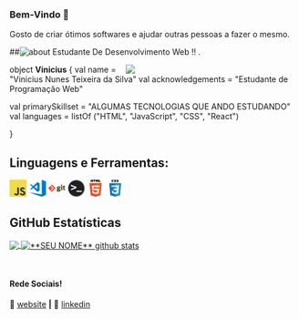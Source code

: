### Bem-Vindo 👋

Gosto de criar ótimos softwares e ajudar outras pessoas a fazer o mesmo.

##<img width="45" alt="about" src="https://raw.github.com/elizarov/elizarov/master/about.png"> Estudante De Desenvolvimento Web !! .

<img align="right" width="300" src="https://i2.wp.com/allhtaccess.info/wp-content/uploads/2018/03/programming.gif?fit=1281%2C716&ssl=1"/>


object **Vinicius** {
 val name = "Vinicius Nunes Teixeira da Silva"
 val acknowledgements = "Estudante de Programação Web"
 
 
 
 val primarySkillset = "ALGUMAS TECNOLOGIAS QUE ANDO ESTUDANDO"
 val languages = listOf ("HTML", "JavaScript", "CSS", "React") 

}


## **Linguagens e Ferramentas:**  

<code><img height="30" src="https://raw.githubusercontent.com/github/explore/80688e429a7d4ef2fca1e82350fe8e3517d3494d/topics/javascript/javascript.png"></code>
<code><img height="30" src="https://raw.githubusercontent.com/github/explore/80688e429a7d4ef2fca1e82350fe8e3517d3494d/topics/visual-studio-code/visual-studio-code.png"></code>
<code><img height="30" src="https://raw.githubusercontent.com/github/explore/80688e429a7d4ef2fca1e82350fe8e3517d3494d/topics/git/git.png"></code>
<code><img height="30" src="https://raw.githubusercontent.com/github/explore/80688e429a7d4ef2fca1e82350fe8e3517d3494d/topics/terminal/terminal.png"></code>
<code><img height="30" src="https://raw.githubusercontent.com/github/explore/80688e429a7d4ef2fca1e82350fe8e3517d3494d/topics/html/html.png"></code>
<code><img height="30" src="https://raw.githubusercontent.com/github/explore/80688e429a7d4ef2fca1e82350fe8e3517d3494d/topics/css/css.png"></code>


## **GitHub Estatísticas**

<a href="https://github.com/viniciusnunhez27">
  <img align="center" src="https://github-readme-stats.vercel.app/api/top-langs/?username=viniciusnunhez27&theme=dracula&hide_langs_below=1" />
</a>

<a href="https://github.com/viniciusnunhez27">
 <img align="center" src="https://github-readme-stats.vercel.app/api?username=viniciusnunhez27&show_icons=true&theme=dracula&line_height=27" alt="**SEU NOME** github stats"/>
</a>

[website]: https://codedev.ga/
[twitter]: https://twitter.com/SEUTWITTER
[youtube]: https://www.youtube.com/user/SEUYOUTUBE/
[instagram]: https://www.instagram.com/SEUINSTAGRAM/
[linkedin]: https://www.linkedin.com/in/vinicius-nunes-teixeira-da-silva-02408365/
<br>

#### Rede Sociais!

🏡 [website][website] **|** 
👔 [linkedin][linkedin]

